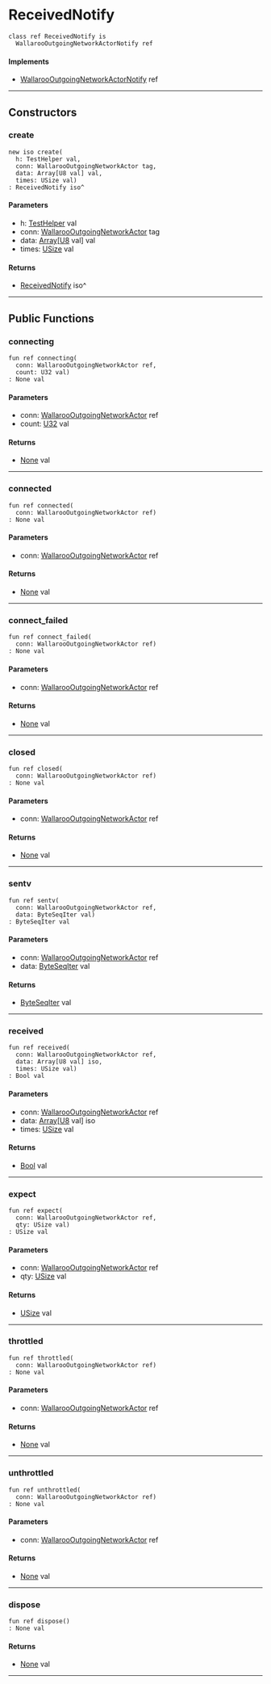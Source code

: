 # ReceivedNotify

```pony
class ref ReceivedNotify is
  WallarooOutgoingNetworkActorNotify ref
```

#### Implements

* [WallarooOutgoingNetworkActorNotify](wallaroo-ent-network-WallarooOutgoingNetworkActorNotify) ref

---

## Constructors

### create

```pony
new iso create(
  h: TestHelper val,
  conn: WallarooOutgoingNetworkActor tag,
  data: Array[U8 val] val,
  times: USize val)
: ReceivedNotify iso^
```
#### Parameters

*   h: [TestHelper](ponytest-TestHelper) val
*   conn: [WallarooOutgoingNetworkActor](wallaroo-ent-network-WallarooOutgoingNetworkActor) tag
*   data: [Array](builtin-Array)\[[U8](builtin-U8) val\] val
*   times: [USize](builtin-USize) val

#### Returns

* [ReceivedNotify](wallaroo-ent-spike-ReceivedNotify) iso^

---

## Public Functions

### connecting

```pony
fun ref connecting(
  conn: WallarooOutgoingNetworkActor ref,
  count: U32 val)
: None val
```
#### Parameters

*   conn: [WallarooOutgoingNetworkActor](wallaroo-ent-network-WallarooOutgoingNetworkActor) ref
*   count: [U32](builtin-U32) val

#### Returns

* [None](builtin-None) val

---

### connected

```pony
fun ref connected(
  conn: WallarooOutgoingNetworkActor ref)
: None val
```
#### Parameters

*   conn: [WallarooOutgoingNetworkActor](wallaroo-ent-network-WallarooOutgoingNetworkActor) ref

#### Returns

* [None](builtin-None) val

---

### connect_failed

```pony
fun ref connect_failed(
  conn: WallarooOutgoingNetworkActor ref)
: None val
```
#### Parameters

*   conn: [WallarooOutgoingNetworkActor](wallaroo-ent-network-WallarooOutgoingNetworkActor) ref

#### Returns

* [None](builtin-None) val

---

### closed

```pony
fun ref closed(
  conn: WallarooOutgoingNetworkActor ref)
: None val
```
#### Parameters

*   conn: [WallarooOutgoingNetworkActor](wallaroo-ent-network-WallarooOutgoingNetworkActor) ref

#### Returns

* [None](builtin-None) val

---

### sentv

```pony
fun ref sentv(
  conn: WallarooOutgoingNetworkActor ref,
  data: ByteSeqIter val)
: ByteSeqIter val
```
#### Parameters

*   conn: [WallarooOutgoingNetworkActor](wallaroo-ent-network-WallarooOutgoingNetworkActor) ref
*   data: [ByteSeqIter](builtin-ByteSeqIter) val

#### Returns

* [ByteSeqIter](builtin-ByteSeqIter) val

---

### received

```pony
fun ref received(
  conn: WallarooOutgoingNetworkActor ref,
  data: Array[U8 val] iso,
  times: USize val)
: Bool val
```
#### Parameters

*   conn: [WallarooOutgoingNetworkActor](wallaroo-ent-network-WallarooOutgoingNetworkActor) ref
*   data: [Array](builtin-Array)\[[U8](builtin-U8) val\] iso
*   times: [USize](builtin-USize) val

#### Returns

* [Bool](builtin-Bool) val

---

### expect

```pony
fun ref expect(
  conn: WallarooOutgoingNetworkActor ref,
  qty: USize val)
: USize val
```
#### Parameters

*   conn: [WallarooOutgoingNetworkActor](wallaroo-ent-network-WallarooOutgoingNetworkActor) ref
*   qty: [USize](builtin-USize) val

#### Returns

* [USize](builtin-USize) val

---

### throttled

```pony
fun ref throttled(
  conn: WallarooOutgoingNetworkActor ref)
: None val
```
#### Parameters

*   conn: [WallarooOutgoingNetworkActor](wallaroo-ent-network-WallarooOutgoingNetworkActor) ref

#### Returns

* [None](builtin-None) val

---

### unthrottled

```pony
fun ref unthrottled(
  conn: WallarooOutgoingNetworkActor ref)
: None val
```
#### Parameters

*   conn: [WallarooOutgoingNetworkActor](wallaroo-ent-network-WallarooOutgoingNetworkActor) ref

#### Returns

* [None](builtin-None) val

---

### dispose

```pony
fun ref dispose()
: None val
```

#### Returns

* [None](builtin-None) val

---

